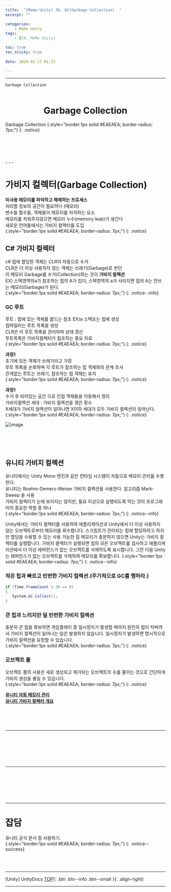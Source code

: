 ```yaml
---
title:  "[Memo-Unity] 36. GC(Garbage Collection)  "
excerpt: ""

categories:
    - MeMo Unity
tags:
    - [C#, MeMo Unity]

toc: true
toc_sticky: true
 
date: 2024-01-17 01:21

---
```

- - -

`Garbage Collection`
<BR><BR>

<center><H1>  Garbage Collection  </H1></center>
Garbage Collection
{:style="border:1px solid #EAEAEA; border-radius: 7px;"}
{: .notice} 
<br><br><br><br><br><br>
- - - 


# 가비지 컬렉터(Garbage Collection)
**미사용 메모리를 파악하고 해제하는 프로세스**  
처리할 정보의 공간이 필요하다 (메모리)  
변수들 함수들, 객체들이 메모리를 차지하는 요소  
메모리를 치워주지않으면 메모리 누수(memory leak)가 생긴다  
새로운 언어들에서는 가비지 컬렉터를 도입  
{:style="border:1px solid #EAEAEA; border-radius: 7px;"}
{: .notice}  

## C# 가비지 컬렉터
c# 힙에 할당한 객체는 CLR이 자동으로 수거  
CLR은 더 이상 사용하지 않는 객체는 쓰레기(Garbage)로 판단  
이 메모리 Garbage를 수거(Collection)하는 것이 **가비지 컬렉션**  
EX) 스택영역의a가 참조하는 힙의 A가 있다, 스택영역의 a가 사라지면 힙의 A는 안쓰는 메모리(Garbage)가 된다.  
{:style="border:1px solid #EAEAEA; border-radius: 7px;"}
{: .notice--info}  


### GC 루트
루트 : 힙에 있는 객체를 붙드는 참조 EX)a 스택또는 힙에 생성  
컴파일러는 루트 목록을 생성  
CLR은 이 루트 목록을 관리하며 상태 갱신  
루트목록은 가비지컬렉터가 참조하는 중요 자료  
{:style="border:1px solid #EAEAEA; border-radius: 7px;"}
{: .notice}  

**과정1**  
초기에 모든 객체가 쓰레기라고 가정  
루트 목록을 순회하며 각 루트가 참조하는 힙 객체와의 관계 조사  
관계없는 루트는 쓰레기, 참조하는 힙 객체는 유지  
{:style="border:1px solid #EAEAEA; border-radius: 7px;"}
{: .notice}  

**과정1**  
수거 후 비어있는 공간  으로 인접 객체들을 이동해서 정리  
가비지컬렉션 세대 : 가비지 컬렉션을 겪은 횟수  
X세대가 가비지 컬렉션이 일어나면 X이하 세대가 모두 가비지 컬렉션이 일어난다.  
{:style="border:1px solid #EAEAEA; border-radius: 7px;"}
{: .notice}  

![image](https://github.com/levell1/levell1.github.io/assets/96651722/4ae41970-acf2-4ec3-8522-1a97ad3e8c6c)

<br><br><br>

## 유니티 가비지 컬렉션
유니티에서는 Unity Mono 엔진과 같은 런타임 시스템이 자동으로 메모리 관리를 수행한다.  
유니티는 Boehm-Demers-Weiser 가비지 컬렉션을 사용한다. 알고리즘 Mark-Sweep 을 사용  
가비지 컬렉터가 눈에 보이지는 않지만, 필요 이상으로 실행되도록 막는 것이 프로그래머의 중요한 역할 중 하나  
{:style="border:1px solid #EAEAEA; border-radius: 7px;"}
{: .notice--info}  

Unity에서는 가비지 컬렉터를 사용하여 애플리케이션과 Unity에서 더 이상 사용하지 않는 오브젝트로부터 메모리를 회수합니다. 스크립트가 관리되는 힙에 할당하려고 하지만 할당을 수용할 수 있는 사용 가능한 힙 메모리가 충분하지 않으면 Unity는 가비지 컬렉터를 실행합니다. 가비지 콜렉터가 실행되면 힙의 모든 오브젝트를 검사하고 애플리케이션에서 더 이상 레퍼런스가 없는 오브젝트를 삭제하도록 표시합니다. 그런 다음 Unity는 레퍼런스가 없는 오브젝트를 삭제하여 메모리를 확보합니다.
{:style="border:1px solid #EAEAEA; border-radius: 7px;"}
{: .notice--info}  

### 작은 힙과 빠르고 빈번한 가비지 컬렉션.(주기적으로 GC를 행하라.)
<div class="notice--primary" markdown="1"> 

```c# 
if (Time.frameCount % 30 == 0)
{
   System.GC.Collect();
}
```
</div>

### 큰 힙과 느리지만 덜 빈번한 가비지 컬렉션
충분히 큰 힙을 확보하면 게임플레이 중 일시정지가 발생할 때까지 완전히 힙이 차버려서 가비지 컬렉션이 일어나는 일은 발생하지 않습니다. 일시정지가 발생하면 명시적으로 가비지 컬렉션을 요청할 수 있습니다.  
{:style="border:1px solid #EAEAEA; border-radius: 7px;"}
{: .notice}  

### 오브젝트 풀
오브젝트 풀의 사용은 새로 생성되고 제거되는 오브젝트의 수를 줄이는 것으로 간단하게 가비지 생성을 줄일 수 있습니다.   
{:style="border:1px solid #EAEAEA; border-radius: 7px;"}
{: .notice}  

[**유니티 자동 메모리 관리**](https://docs.unity3d.com/kr/2018.4/Manual/UnderstandingAutomaticMemoryManagement.html)  
[**유니티 가비지 컬렉터 개요**](https://docs.unity3d.com/kr/2021.3/Manual/performance-garbage-collector.html)
<br><br><br><br><br>
- - - 
<br><br><br><br><br>
- - - 
<br><br><br><br><br>
- - - 



# 잡담
유니티 공식 문서 잘 사용하기.  
{:style="border:1px solid #EAEAEA; border-radius: 7px;"}
{: .notice--success}  

<br><br>
- - - 

[Unity] UnityDocs
[TOP](#){: .btn .btn--info .btn--small }{: .align-right}
<br>
- - -
